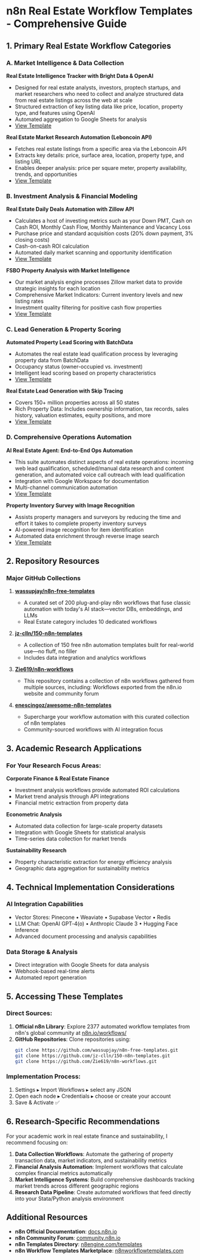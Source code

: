 # n8n Real Estate Workflow Templates - Comprehensive Guide

## **1. Primary Real Estate Workflow Categories**

### **A. Market Intelligence & Data Collection**

**Real Estate Intelligence Tracker with Bright Data & OpenAI**
- Designed for real estate analysts, investors, proptech startups, and market researchers who need to collect and analyze structured data from real estate listings across the web at scale
- Structured extraction of key listing data like price, location, property type, and features using OpenAI
- Automated aggregation to Google Sheets for analysis
- [View Template](https://n8n.io/workflows/4281-real-estate-intelligence-tracker-with-bright-data-and-openai/)

**Real Estate Market Research Automation (Leboncoin API)**
- Fetches real estate listings from a specific area via the Leboncoin API
- Extracts key details: price, surface area, location, property type, and listing URL
- Enables deeper analysis: price per square meter, property availability, trends, and opportunities
- [View Template](https://www.piloterr.com/templates/how-automate-real-estate-market-research-n8n)

### **B. Investment Analysis & Financial Modeling**

**Real Estate Daily Deals Automation with Zillow API**
- Calculates a host of investing metrics such as your Down PMT, Cash on Cash ROI, Monthly Cash Flow, Monthly Maintenance and Vacancy Loss
- Purchase price and standard acquisition costs (20% down payment, 3% closing costs)
- Cash-on-cash ROI calculation
- Automated daily market scanning and opportunity identification
- [View Template](https://n8n.io/workflows/3030-real-estate-daily-deals-automation-with-zillow-api-google-sheets-and-gmail/)

**FSBO Property Analysis with Market Intelligence**
- Our market analysis engine processes Zillow market data to provide strategic insights for each location
- Comprehensive Market Indicators: Current inventory levels and new listing rates
- Investment quality filtering for positive cash flow properties
- [View Template](https://n8n.io/workflows/3143-real-estate-cold-call-scripts-for-price-reduced-fsbo-properties-zillow-data/)

### **C. Lead Generation & Property Scoring**

**Automated Property Lead Scoring with BatchData**
- Automates the real estate lead qualification process by leveraging property data from BatchData
- Occupancy status (owner-occupied vs. investment)
- Intelligent lead scoring based on property characteristics
- [View Template](https://n8n.io/workflows/3664-automated-real-estate-property-lead-scoring-with-batchdata/)

**Real Estate Lead Generation with Skip Tracing**
- Covers 150+ million properties across all 50 states
- Rich Property Data: Includes ownership information, tax records, sales history, valuation estimates, equity positions, and more
- [View Template](https://n8n.io/workflows/3666-real-estate-lead-generation-with-batchdata-skip-tracing-and-crm-integration/)

### **D. Comprehensive Operations Automation**

**AI Real Estate Agent: End-to-End Ops Automation**
- This suite automates distinct aspects of real estate operations: incoming web lead qualification, scheduled/manual data research and content generation, and automated voice call outreach with lead qualification
- Integration with Google Workspace for documentation
- Multi-channel communication automation
- [View Template](https://n8n.io/workflows/4368-ai-real-estate-agent-end-to-end-ops-automation-web-data-voice/)

**Property Inventory Survey with Image Recognition**
- Assists property managers and surveyors by reducing the time and effort it takes to complete property inventory surveys
- AI-powered image recognition for item identification
- Automated data enrichment through reverse image search
- [View Template](https://n8n.io/workflows/2330-enrich-property-inventory-survey-with-image-recognition-and-ai-agent/)

## **2. Repository Resources**

### **Major GitHub Collections**

1. **[wassupjay/n8n-free-templates](https://github.com/wassupjay/n8n-free-templates)**
   - A curated set of 200 plug-and-play n8n workflows that fuse classic automation with today's AI stack—vector DBs, embeddings, and LLMs
   - Real Estate category includes 10 dedicated workflows

2. **[jz-clln/150-n8n-templates](https://github.com/jz-clln/150-n8n-templates)**
   - A collection of 150 free n8n automation templates built for real-world use—no fluff, no filler
   - Includes data integration and analytics workflows

3. **[Zie619/n8n-workflows](https://github.com/Zie619/n8n-workflows)**
   - This repository contains a collection of n8n workflows gathered from multiple sources, including: Workflows exported from the n8n.io website and community forum

4. **[enescingoz/awesome-n8n-templates](https://github.com/enescingoz/awesome-n8n-templates)**
   - Supercharge your workflow automation with this curated collection of n8n templates
   - Community-sourced workflows with AI integration focus

## **3. Academic Research Applications**

### **For Your Research Focus Areas:**

**Corporate Finance & Real Estate Finance**
- Investment analysis workflows provide automated ROI calculations
- Market trend analysis through API integrations
- Financial metric extraction from property data

**Econometric Analysis**
- Automated data collection for large-scale property datasets
- Integration with Google Sheets for statistical analysis
- Time-series data collection for market trends

**Sustainability Research**
- Property characteristic extraction for energy efficiency analysis
- Geographic data aggregation for sustainability metrics

## **4. Technical Implementation Considerations**

### **AI Integration Capabilities**
- Vector Stores: Pinecone • Weaviate • Supabase Vector • Redis
- LLM Chat: OpenAI GPT‑4(o) • Anthropic Claude 3 • Hugging Face Inference
- Advanced document processing and analysis capabilities

### **Data Storage & Analysis**
- Direct integration with Google Sheets for data analysis
- Webhook-based real-time alerts
- Automated report generation

## **5. Accessing These Templates**

### **Direct Sources:**
1. **Official n8n Library**: Explore 2377 automated workflow templates from n8n's global community at [n8n.io/workflows/](https://n8n.io/workflows/)
2. **GitHub Repositories**: Clone repositories using:
   ```bash
   git clone https://github.com/wassupjay/n8n-free-templates.git
   git clone https://github.com/jz-clln/150-n8n-templates.git
   git clone https://github.com/Zie619/n8n-workflows.git
   ```

### **Implementation Process:**
1. Settings ▸ Import Workflows ▸ select any JSON
2. Open each node ▸ Credentials ▸ choose or create your account
3. Save & Activate ✅

## **6. Research-Specific Recommendations**

For your academic work in real estate finance and sustainability, I recommend focusing on:

1. **Data Collection Workflows**: Automate the gathering of property transaction data, market indicators, and sustainability metrics
2. **Financial Analysis Automation**: Implement workflows that calculate complex financial metrics automatically
3. **Market Intelligence Systems**: Build comprehensive dashboards tracking market trends across different geographic regions
4. **Research Data Pipeline**: Create automated workflows that feed directly into your Stata/Python analysis environment

## **Additional Resources**

- **n8n Official Documentation**: [docs.n8n.io](https://docs.n8n.io)
- **n8n Community Forum**: [community.n8n.io](https://community.n8n.io)
- **n8n Templates Directory**: [n8engine.com/templates](https://n8engine.com/templates)
- **n8n Workflow Templates Marketplace**: [n8nworkflowtemplates.com](https://n8nworkflowtemplates.com/)